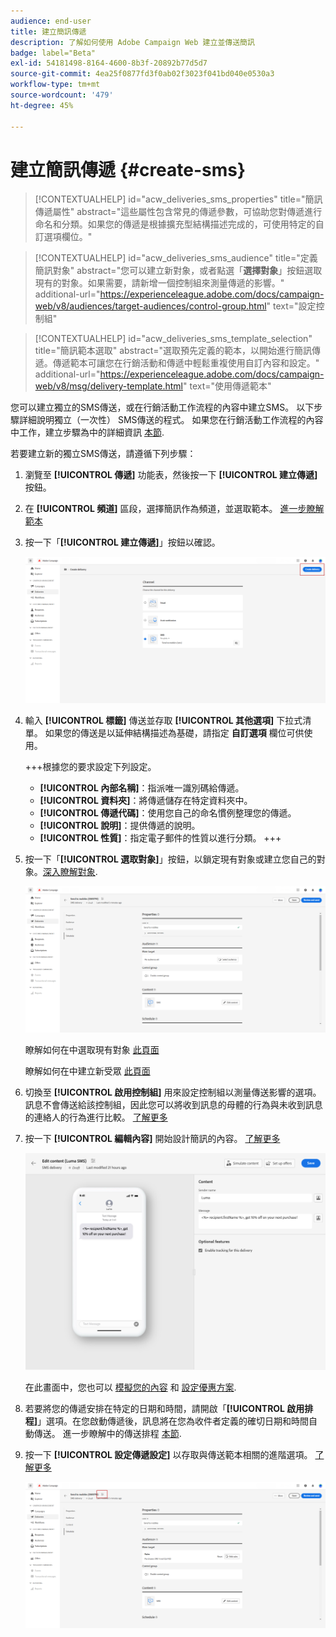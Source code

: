 ```yaml
---
audience: end-user
title: 建立簡訊傳遞
description: 了解如何使用 Adobe Campaign Web 建立並傳送簡訊
badge: label="Beta"
exl-id: 54181498-8164-4600-8b3f-20892b77d5d7
source-git-commit: 4ea25f0877fd3f0ab02f3023f041bd040e0530a3
workflow-type: tm+mt
source-wordcount: '479'
ht-degree: 45%

---
```


# 建立簡訊傳遞 {#create-sms}

>[!CONTEXTUALHELP]
>id="acw_deliveries_sms_properties"
>title="簡訊傳遞屬性"
>abstract="這些屬性包含常見的傳遞參數，可協助您對傳遞進行命名和分類。如果您的傳遞是根據擴充型結構描述完成的，可使用特定的自訂選項欄位。"

>[!CONTEXTUALHELP]
>id="acw_deliveries_sms_audience"
>title="定義簡訊對象"
>abstract="您可以建立新對象，或者點選「**選擇對象**」按鈕選取現有的對象。如果需要，請新增一個控制組來測量傳遞的影響。"
>additional-url="https://experienceleague.adobe.com/docs/campaign-web/v8/audiences/target-audiences/control-group.html" text="設定控制組"

>[!CONTEXTUALHELP]
>id="acw_deliveries_sms_template_selection"
>title="簡訊範本選取"
>abstract="選取預先定義的範本，以開始進行簡訊傳遞。傳遞範本可讓您在行銷活動和傳遞中輕鬆重複使用自訂內容和設定。"
>additional-url="https://experienceleague.adobe.com/docs/campaign-web/v8/msg/delivery-template.html" text="使用傳遞範本"


您可以建立獨立的SMS傳送，或在行銷活動工作流程的內容中建立SMS。 以下步驟詳細說明獨立（一次性） SMS傳送的程式。 如果您在行銷活動工作流程的內容中工作，建立步驟為中的詳細資訊 [本節](../workflows/activities/channels.md#create-a-delivery-in-a-campaign-workflow).


若要建立新的獨立SMS傳送，請遵循下列步驟：

1. 瀏覽至 **[!UICONTROL 傳遞]** 功能表，然後按一下  **[!UICONTROL 建立傳遞]** 按鈕。

1. 在 **[!UICONTROL 頻道]** 區段，選擇簡訊作為頻道，並選取範本。 [進一步瞭解範本](../msg/delivery-template.md)

1. 按一下「**[!UICONTROL 建立傳遞]**」按鈕以確認。

   ![](assets/sms_create_1.png)

1. 輸入 **[!UICONTROL 標籤]** 傳送並存取 **[!UICONTROL 其他選項]** 下拉式清單。 如果您的傳送是以延伸結構描述為基礎，請指定 **自訂選項** 欄位可供使用。

   +++根據您的要求設定下列設定。
   * **[!UICONTROL 內部名稱]**：指派唯一識別碼給傳遞。
   * **[!UICONTROL 資料夾]**：將傳遞儲存在特定資料夾中。
   * **[!UICONTROL 傳遞代碼]**：使用您自己的命名慣例整理您的傳遞。
   * **[!UICONTROL 說明]**：提供傳遞的說明。
   * **[!UICONTROL 性質]**：指定電子郵件的性質以進行分類。
+++

1. 按一下「**[!UICONTROL 選取對象]**」按鈕，以鎖定現有對象或建立您自己的對象。[深入瞭解對象](../audience/about-recipients.md).

   ![](assets/sms_create_2.png)

   瞭解如何在中選取現有對象 [此頁面](../audience/add-audience.md)

   瞭解如何在中建立新受眾 [此頁面](../audience/one-time-audience.md)

1. 切換至 **[!UICONTROL 啟用控制組]** 用來設定控制組以測量傳送影響的選項。 訊息不會傳送給該控制組，因此您可以將收到訊息的母體的行為與未收到訊息的連絡人的行為進行比較。 [了解更多](../audience/control-group.md)

1. 按一下 **[!UICONTROL 編輯內容]** 開始設計簡訊的內容。 [了解更多](content-sms.md)

   ![](assets/sms_create_4.png)

   在此畫面中，您也可以 [模擬您的內容](../preview-test/preview-test.md) 和 [設定優惠方案](../content/offers.md).

1. 若要將您的傳遞安排在特定的日期和時間，請開啟「**[!UICONTROL 啟用排程]**」選項。在您啟動傳遞後，訊息將在您為收件者定義的確切日期和時間自動傳送。 進一步瞭解中的傳送排程 [本節](../msg/gs-messages.md#gs-schedule).

1. 按一下 **[!UICONTROL 設定傳遞設定]** 以存取與傳送範本相關的進階選項。 [了解更多](../advanced-settings/delivery-settings.md)

   ![](assets/sms_create_3.png)
